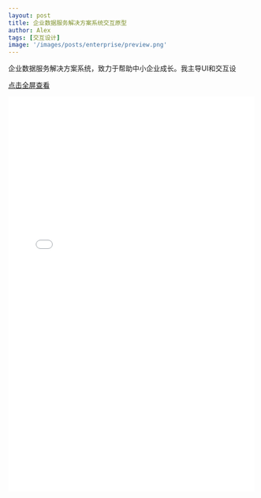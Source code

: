 ```yaml
---
layout: post
title: 企业数据服务解决方案系统交互原型
author: Alex
tags: [交互设计]
image: '/images/posts/enterprise/preview.png'
---
```


企业数据服务解决方案系统，致力于帮助中小企业成长。我主导UI和交互设



<a href="../../../../../../Enterprise-Data-Service-Solutions/start.html" target="_blank">点击全屏查看</a>

<iframe width="500" height="800" style="margin-bottom:20px;" src="../../../../../../Enterprise-Data-Service-Solutions/start.html" frameborder="0" allow="autoplay; encrypted-media" allowfullscreen  scrolling="no"></iframe>


<style>

.c-sidebar {
   display: none;
}

.c-post {
	padding-top: 0;
    padding: 20px;
}

@media (min-width: 40em){
.o-grid__col--2-3-m {
    width: 100%;
}
}
</style>


